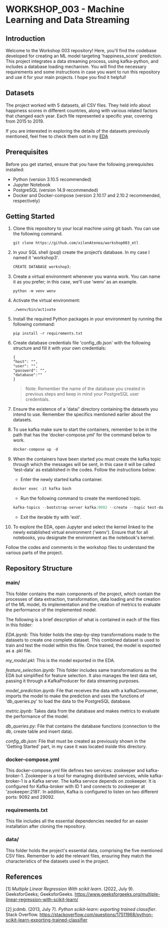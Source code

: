 # WORKSHOP_003 - Machine Learning and Data Streaming

## Introduction

Welcome to the Workshop 003 repository! Here, you'll find the codebase developed for creating an ML model targeting 'happiness_score' prediction. This project integrates a data streaming process, using kafka-python, and includes a database loading mechanism.
You will find the necessary requirements and some instructions in case you want to run this repository and use it for your main projects. I hope you find it helpful! 

## Datasets

The project worked with 5 datasets, all CSV files. They held info about happiness scores in different countries, along with various related factors that changed each year. Each file represented a specific year, covering from 2015 to 2019.

If you are interested in exploring the details of the datasets previously mentioned, feel free to check them out in my [EDA](main/EDA.ipynb)

## Prerequisites

Before you get started, ensure that you have the following prerequisites installed:

- Python (version 3.10.5 recommended)
- Jupyter Notebook
- PostgreSQL (version 14.9 recommended)
- Docker and Docker-compose (version 2.10.17 and 2.10.2 recommended, respectively)

## Getting Started

1. Clone this repository to your local machine using git bash. You can use the following command.
    
    ```
    git clone https://github.com/xilenAtenea/workshop003_etl
    
    ```
    
2. In your SQL shell (psql) create the project’s database. In my case I named it 'workshop3'.
    
    ```jsx
    CREATE DATABASE workshop3;
    ```
    
3. Create a virtual environment whenever you wanna work. You can name it as you prefer; in this case, we'll use ‘wenv’ as an example.
    
    ```
    python -m venv wenv
    ```
    
4. Activate the virtual environment:
    
    ```
    ./wenv/bin/activate
    
    ```
    
5. Install the required Python packages in your environment by running the following command:
    
    ```
    pip install -r requirements.txt
    ```
    
6. Create database credentials file 'config_db.json' with the following structure and fill it with your own credentials:
    
    ```
    {
    "host": "",
    "user": "",
    "password": "",
    "database":""
    }
    
    ```
    
    > Note: Remember the name of the database you created in previous steps and keep in mind your PostgreSQL user credentials.
    > 
7. Ensure the existence of a 'data/' directory containing the datasets you intend to use. Remember the specifics mentioned earlier about the datasets.
8. To use kafka make sure to start the containers, remember to be in the path that has the ‘docker-compose.yml’ for the command below to work.
    
    ```jsx
    docker-compose up -d
    ```
    
9. When the containers have been started you must create the kafka topic through which the messages will be sent, in this case it will be called 'test-data' as established in the codes. Follow the instructions below:
    - Enter the newly started kafka container.
    
    ```jsx
    docker exec -it kafka bash
    ```
    
    - Run the following command to create the mentioned topic.
    
    ```jsx
    kafka-topics --bootstrap-server kafka:9092 --create --topic test-data
    ```
    
    - Exit the iterable tty with 'exit'.
10. To explore the EDA, open Jupyter and select the kernel linked to the newly established virtual environment ('wenv'). Ensure that for all notebooks, you designate the environment as the notebook's kernel.

Follow the codes and comments in the workshop files to understand the various parts of the project.

## Repository Structure

### main/

This folder contains the main components of the project, which contain the processes of data extraction, transformation, data loading and the creation of the ML model, its implementation and the creation of metrics to evaluate the performance of the implemented model.

The following is a brief description of what is contained in each of the files in this folder:

*EDA.ipynb:* This folder holds the step-by-step transformations made to the datasets to create one complete dataset. This combined dataset is used to train and test the model within this file. Once trained, the model is exported as a .pkl file.

*my_model.pkl:* This is the model exported in the EDA.

*feature_selection.ipynb:* This folder includes same transformations as the EDA but simplified for feature selection. It also manages the test data set, passing it through a KafkaProducer for data streaming purposes.

*model_prediction.ipynb:* File that receives the data with a kafkaConsumer, imports the model to make the prediction and uses the functions of 'db_queries.py' to load the data to the PostgreSQL database.

*metric.ipynb:* Takes data from the database and makes metrics to evaluate the performance of the model.

*db_queries.py:* File that contains the database functions (connection to the db, create table and insert data).

*config_db.json:* File that must be created as previously shown in the 'Getting Started' part, in my case it was located inside this directory.

### docker-compose.yml

This docker-compose.yml file defines two services: zookeeper and kafka-broker-1. Zookeeper is a tool for managing distributed services, while kafka-broker-1 is a Kafka server.
The kafka service depends on zookeeper. It is configured for Kafka-broker with ID 1 and connects to zookeeper at 'zookeeper:2181'. In addition, Kafka is configured to listen on two different ports: 9092 and 29092.

### requirements.txt

This file includes all the essential dependencies needed for an easier installation after cloning the repository.

### data/

This folder holds the project's essential data, comprising the five mentioned CSV files. Remember to add the relevant files, ensuring they match the characteristics of the datasets used in the project.

## References

[1] *Multiple Linear Regression With scikit learn*. (2022, July 9). GeeksforGeeks; GeeksforGeeks. https://www.geeksforgeeks.org/multiple-linear-regression-with-scikit-learn/

[2] jcdmb. (2013, July 7). *Python scikit-learn: exporting trained classifier*. Stack Overflow. https://stackoverflow.com/questions/17511968/python-scikit-learn-exporting-trained-classifier
